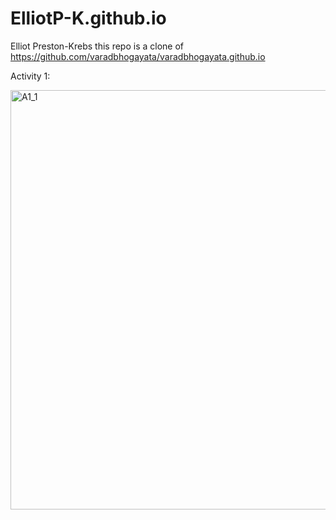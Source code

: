 # ElliotP-K.github.io
Elliot Preston-Krebs
this repo is a clone of
https://github.com/varadbhogayata/varadbhogayata.github.io

Activity 1:

<img width="671" alt="A1_1" src="https://github.com/ElliotP-K/ElliotP-K.github.io/assets/77300478/e86e5d27-5641-47cd-9625-16a330d59529">

